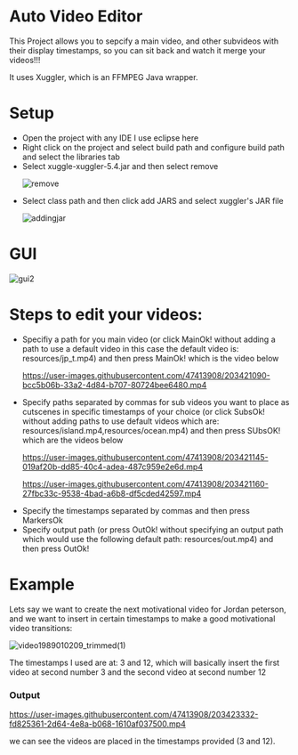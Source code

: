 # Auto Video Editor

This Project allows you to sepcify a main video, and other subvideos with their display timestamps, so you can sit
back and watch it merge your videos!!!

It uses Xuggler, which is an FFMPEG Java wrapper.

# Setup

<ul>
<li>Open the project with any IDE I use eclipse here</li>
<li>Right click on the project and select build path and configure build path and select the libraries tab</li>
<li>Select xuggle-xuggler-5.4.jar and then select remove</li>

![remove](https://user-images.githubusercontent.com/47413908/203427865-bff65a8e-31ec-45b6-9217-458da7822895.PNG)


<li>Select class path and then click add JARS and select xuggler's JAR file </li>

![addingjar](https://user-images.githubusercontent.com/47413908/203427454-2f3227cc-79c3-40d3-b1ec-1408c7507a4d.PNG)

</ul>

# GUI

![gui2](https://user-images.githubusercontent.com/47413908/203424020-a9dda708-ea50-456d-890f-306ad8a47f32.PNG)


# Steps to edit your videos: 
<ul>
<li>Specifiy a path for you main video (or click MainOk! without adding a path to use a default video in this case the default video is: resources/jp_t.mp4) and then press MainOk! which is the video below</li>


https://user-images.githubusercontent.com/47413908/203421090-bcc5b06b-33a2-4d84-b707-80724bee6480.mp4


<li>Specify paths separated by commas for sub videos you want to place as cutscenes in specific timestamps of your choice (or click SubsOk! without adding paths to use default videos which are: resources/island.mp4,resources/ocean.mp4) and then press SUbsOK! which are the videos below </li>


https://user-images.githubusercontent.com/47413908/203421145-019af20b-dd85-40c4-adea-487c959e2e6d.mp4


https://user-images.githubusercontent.com/47413908/203421160-27fbc33c-9538-4bad-a6b8-df5cded42597.mp4



<li>Specify the timestamps separated by commas and then press MarkersOk</li>
<li>Specify output path (or press OutOk! without specifying an output path which would use the following default path: resources/out.mp4) and then press OutOk!</li>

</ul>

# Example
Lets say we want to create the next motivational video for Jordan peterson, and we want to insert in certain timestamps to make a good motivational video transitions:

![video1989010209_trimmed(1)](https://user-images.githubusercontent.com/47413908/203420370-b703612c-9d00-4cf9-a0a7-0a4f14e22537.gif)

The timestamps I used are at: 3 and 12, which will basically insert the first video at second number 3 and the second video at second number 12

### Output





https://user-images.githubusercontent.com/47413908/203423332-fd825361-2d64-4e8a-b068-1610af037500.mp4

we can see the videos are placed in the timestamps provided (3 and 12).



